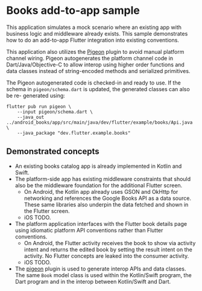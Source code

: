 # Books add-to-app sample

This application simulates a mock scenario where an existing app with
business logic and middleware already exists. This sample demonstrates how to
do an add-to-app Flutter integration into existing conventions.

This application also utilizes the [Pigeon](https://pub.dev/packages/pigeon)
plugin to avoid manual platform channel wiring. Pigeon autogenerates the
platform channel code in Dart/Java/Objective-C to allow interop using higher
order functions and data classes instead of string-encoded methods and
serialized primitives.

The Pigeon autogenerated code is checked-in and ready to use. If the schema
in `pigeon/schema.dart` is updated, the generated classes can also be re-
generated using:

```shell
flutter pub run pigeon \
    --input pigeon/schema.dart \
    --java_out ../android_books/app/src/main/java/dev/flutter/example/books/Api.java \
    --java_package "dev.flutter.example.books"
```

## Demonstrated concepts

* An existing books catalog app is already implemented in Kotlin and Swift.
* The platform-side app has existing middleware constraints that should also
  be the middleware foundation for the additional Flutter screen.
    * On Android, the Kotlin app already uses GSON and OkHttp for networking and
      references the Google Books API as a data source. These same libraries
      also underpin the data fetched and shown in the Flutter screen.
    * iOS TODO.
* The platform application interfaces with the Flutter book details page using
  idiomatic platform API conventions rather than Flutter conventions.
    * On Android, the Flutter activity receives the book to show via activity
      intent and returns the edited book by setting the result intent on the
      activity. No Flutter concepts are leaked into the consumer activity.
    * iOS TODO.
* The [pigeon](https://pub.dev/packages/pigeon) plugin is used to generate
  interop APIs and data classes. The same `Book` model class is used within the
  Kotlin/Swift program, the Dart program and in the interop between Kotlin/Swift
  and Dart.
